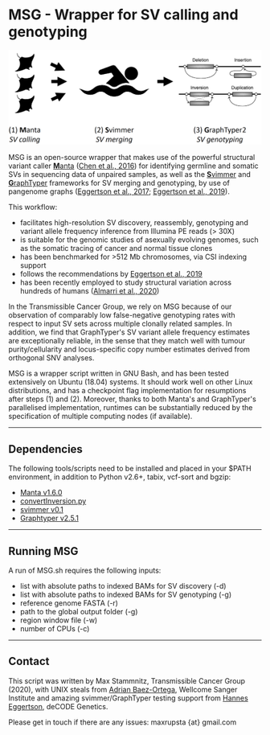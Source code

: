 MSG - Wrapper for SV calling and genotyping
===========================================

![MSG](./MSG.png)

MSG is an open-source wrapper that makes use of the powerful structural variant caller [**M**anta](https://github.com/Illumina/manta) ([Chen et al., 2016](https://academic.oup.com/bioinformatics/article/32/8/1220/1743909)) for identifying germline and somatic SVs in sequencing data of unpaired samples, as well as the [**S**vimmer](https://github.com/DecodeGenetics/svimmer) and [**G**raphTyper](https://github.com/DecodeGenetics/graphtyper) frameworks for SV merging and genotyping, by use of pangenome graphs ([Eggertson et al., 2017](https://www.nature.com/articles/ng.3964); [Eggertson et al., 2019](https://www.nature.com/articles/s41467-019-13341-9)).

This workflow:
* facilitates high-resolution SV discovery, reassembly, genotyping and variant allele frequency inference from Illumina PE reads (> 30X)
* is suitable for the genomic studies of asexually evolving genomes, such as the somatic tracing of cancer and normal tissue clones
* has been benchmarked for >512 Mb chromosomes, via CSI indexing support
* follows the recommendations by [Eggertson et al., 2019](https://www.nature.com/articles/s41467-019-13341-9)
* has been recently employed to study structural variation across hundreds of humans ([Almarri et al., 2020](https://doi.org/10.1016/j.cell.2020.05.024))

In the Transmissible Cancer Group, we rely on MSG because of our observation of comparably low false-negative genotyping rates with respect to input SV sets across multiple clonally related samples. In addition, we find that GraphTyper's SV variant allele frequency estimates are exceptionally reliable, in the sense that they match well with tumour purity/cellularity and locus-specific copy number estimates derived from orthogonal SNV analyses.

MSG is a wrapper script written in GNU Bash, and has been tested extensively on Ubuntu (18.04) systems. It should work well on other Linux distributions, and has a checkpoint flag implementation for resumptions after steps (1) and (2). Moreover, thanks to both Manta's and GraphTyper's parallelised implementation, runtimes can be substantially reduced by the specification of multiple computing nodes (if available).


---

## Dependencies

The following tools/scripts need to be installed and placed in your $PATH environment, in addition to Python v2.6+, tabix, vcf-sort and bgzip:
* [Manta v1.6.0](https://github.com/Illumina/manta/releases/tag/v1.6.0)
* [convertInversion.py](https://github.com/Illumina/manta/blob/master/src/python/libexec/convertInversion.py)
* [svimmer v0.1](https://github.com/DecodeGenetics/svimmer/releases/tag/v0.1)
* [Graphtyper v2.5.1](https://github.com/DecodeGenetics/graphtyper/releases/tag/v2.5.1)


---

## Running MSG

A run of MSG.sh requires the following inputs:
* list with absolute paths to indexed BAMs for SV discovery (-d)
* list with absolute paths to indexed BAMs for SV genotyping (-g)
* reference genome FASTA (-r)
* path to the global output folder (-g)
* region window file (-w)
* number of CPUs (-c)


---

## Contact

This script was written by Max Stammnitz, Transmissible Cancer Group (2020), with UNIX steals from [Adrian Baez-Ortega](https://github.com/baezortega), Wellcome Sanger Institute and amazing svimmer/GraphTyper testing support from [Hannes Eggertson](https://github.com/hannespetur), deCODE Genetics.

Please get in touch if there are any issues: maxrupsta {at} gmail.com
